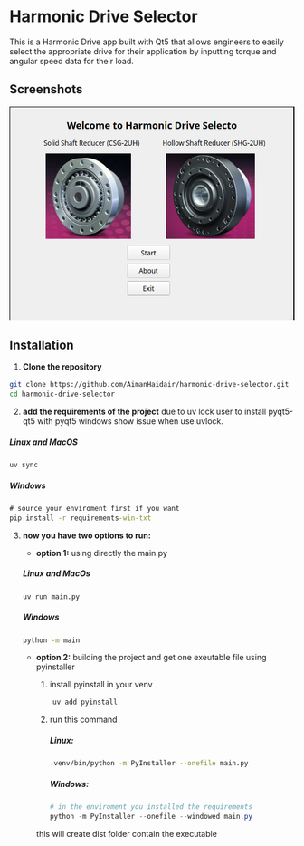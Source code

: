 # Harmonic Drive Selector
This is a Harmonic Drive app built with Qt5 that allows engineers to easily select the appropriate drive for their application by inputting torque and angular speed data for their load.

## Screenshots
![Description of image](screenshots/main_window.png)

## Installation

1. **Clone the repository**  

```bash
git clone https://github.com/AimanHaidair/harmonic-drive-selector.git
cd harmonic-drive-selector
```

2. **add the requirements of the  project**
due to uv lock user to install pyqt5-qt5 with pyqt5 windows show issue when use uvlock.

##### Linux and MacOS
```bash
uv sync
```

##### Windows
```cmd
# source your enviroment first if you want
pip install -r requirements-win-txt
```

3. **now you have two options to run:**
    - **option 1:** using directly the main.py
      
    ##### Linux and MacOs
    ```bash
    uv run main.py
    ```
    
    ##### Windows
    ```cmd
    python -m main
    ```

    - **option 2:** building the project and get one exeutable file using pyinstaller

        1. install pyinstall in your venv

        ```bash
            uv add pyinstall
        ```
        2. run this command

            ##### Linux:
            ```bash
            .venv/bin/python -m PyInstaller --onefile main.py
            ```

            ##### Windows:
            ```powershell
            # in the enviroment you installed the requirements
            python -m PyInstaller --onefile --windowed main.py
            ```

        this will create dist folder contain the executable






